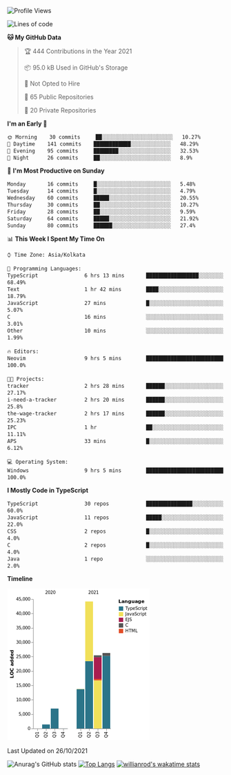 <!--START_SECTION:waka-->
![Profile Views](http://img.shields.io/badge/Profile%20Views-0-blue)

![Lines of code](https://img.shields.io/badge/From%20Hello%20World%20I%27ve%20Written-118010%20lines%20of%20code-blue)

**🐱 My GitHub Data** 

> 🏆 444 Contributions in the Year 2021
 > 
> 📦 95.0 kB Used in GitHub's Storage 
 > 
> 🚫 Not Opted to Hire
 > 
> 📜 65 Public Repositories 
 > 
> 🔑 20 Private Repositories  
 > 
**I'm an Early 🐤** 

```text
🌞 Morning    30 commits     ██░░░░░░░░░░░░░░░░░░░░░░░   10.27% 
🌆 Daytime    141 commits    ████████████░░░░░░░░░░░░░   48.29% 
🌃 Evening    95 commits     ████████░░░░░░░░░░░░░░░░░   32.53% 
🌙 Night      26 commits     ██░░░░░░░░░░░░░░░░░░░░░░░   8.9%

```
📅 **I'm Most Productive on Sunday** 

```text
Monday       16 commits     █░░░░░░░░░░░░░░░░░░░░░░░░   5.48% 
Tuesday      14 commits     █░░░░░░░░░░░░░░░░░░░░░░░░   4.79% 
Wednesday    60 commits     █████░░░░░░░░░░░░░░░░░░░░   20.55% 
Thursday     30 commits     ██░░░░░░░░░░░░░░░░░░░░░░░   10.27% 
Friday       28 commits     ██░░░░░░░░░░░░░░░░░░░░░░░   9.59% 
Saturday     64 commits     █████░░░░░░░░░░░░░░░░░░░░   21.92% 
Sunday       80 commits     ██████░░░░░░░░░░░░░░░░░░░   27.4%

```


📊 **This Week I Spent My Time On** 

```text
⌚︎ Time Zone: Asia/Kolkata

💬 Programming Languages: 
TypeScript               6 hrs 13 mins       █████████████████░░░░░░░░   68.49% 
Text                     1 hr 42 mins        ████░░░░░░░░░░░░░░░░░░░░░   18.79% 
JavaScript               27 mins             █░░░░░░░░░░░░░░░░░░░░░░░░   5.07% 
C                        16 mins             ░░░░░░░░░░░░░░░░░░░░░░░░░   3.01% 
Other                    10 mins             ░░░░░░░░░░░░░░░░░░░░░░░░░   1.99%

🔥 Editors: 
Neovim                   9 hrs 5 mins        █████████████████████████   100.0%

🐱‍💻 Projects: 
tracker                  2 hrs 28 mins       ██████░░░░░░░░░░░░░░░░░░░   27.17% 
i-need-a-tracker         2 hrs 20 mins       ██████░░░░░░░░░░░░░░░░░░░   25.8% 
the-wage-tracker         2 hrs 17 mins       ██████░░░░░░░░░░░░░░░░░░░   25.23% 
IPC                      1 hr                ██░░░░░░░░░░░░░░░░░░░░░░░   11.11% 
APS                      33 mins             █░░░░░░░░░░░░░░░░░░░░░░░░   6.12%

💻 Operating System: 
Windows                  9 hrs 5 mins        █████████████████████████   100.0%

```

**I Mostly Code in TypeScript** 

```text
TypeScript               30 repos            ███████████████░░░░░░░░░░   60.0% 
JavaScript               11 repos            █████░░░░░░░░░░░░░░░░░░░░   22.0% 
CSS                      2 repos             █░░░░░░░░░░░░░░░░░░░░░░░░   4.0% 
C                        2 repos             █░░░░░░░░░░░░░░░░░░░░░░░░   4.0% 
Java                     1 repo              ░░░░░░░░░░░░░░░░░░░░░░░░░   2.0%

```


**Timeline**

![Chart not found](https://raw.githubusercontent.com/wise-introvert/wise-introvert/master/charts/bar_graph.png) 


 Last Updated on 26/10/2021
<!--END_SECTION:waka-->

![Anurag's GitHub stats](https://github-readme-stats.vercel.app/api?username=wise-introvert&count_private=true&show_icons=true)
[![Top Langs](https://github-readme-stats.vercel.app/api/top-langs/?username=wise-introvert&langs_count=10)](https://github.com/anuraghazra/github-readme-stats)
[![willianrod's wakatime stats](https://github-readme-stats.vercel.app/api/wakatime?username=wiseintrovert)](https://github.com/anuraghazra/github-readme-stats)
